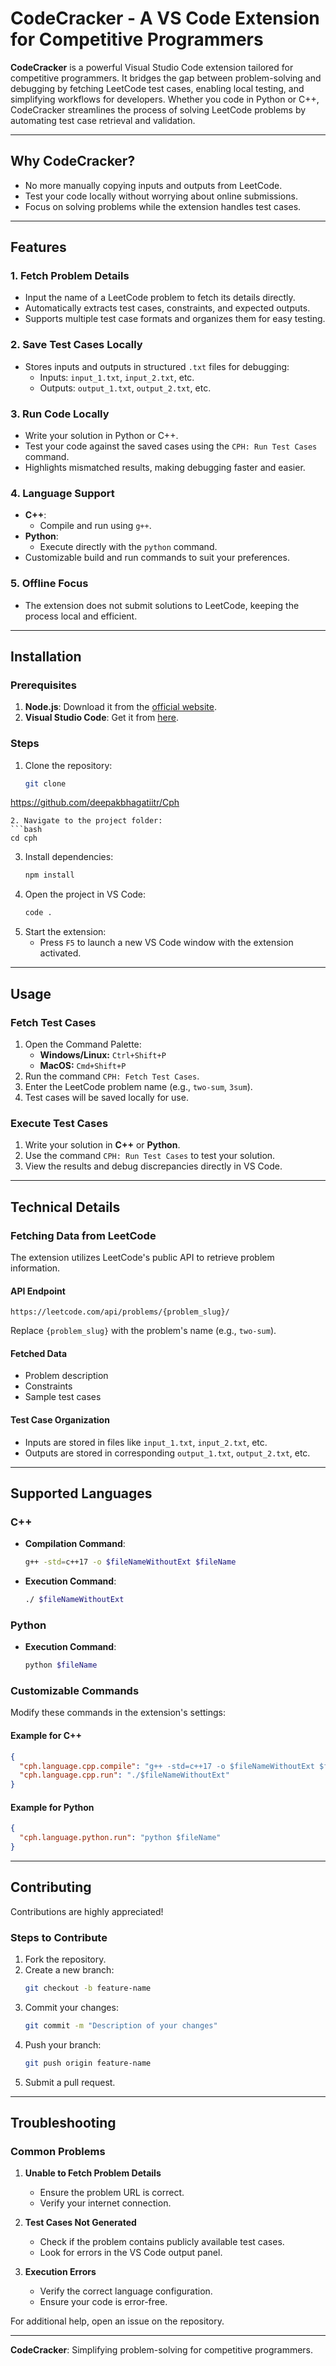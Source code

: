# CodeCracker - A VS Code Extension for Competitive Programmers  

**CodeCracker** is a powerful Visual Studio Code extension tailored for competitive programmers. It bridges the gap between problem-solving and debugging by fetching LeetCode test cases, enabling local testing, and simplifying workflows for developers. Whether you code in Python or C++, CodeCracker streamlines the process of solving LeetCode problems by automating test case retrieval and validation.  

---

## Why CodeCracker?  

- No more manually copying inputs and outputs from LeetCode.  
- Test your code locally without worrying about online submissions.  
- Focus on solving problems while the extension handles test cases.  

---

## Features  

### 1. Fetch Problem Details  
- Input the name of a LeetCode problem to fetch its details directly.  
- Automatically extracts test cases, constraints, and expected outputs.  
- Supports multiple test case formats and organizes them for easy testing.  

### 2. Save Test Cases Locally  
- Stores inputs and outputs in structured `.txt` files for debugging:  
  - Inputs: `input_1.txt`, `input_2.txt`, etc.  
  - Outputs: `output_1.txt`, `output_2.txt`, etc.  

### 3. Run Code Locally  
- Write your solution in Python or C++.  
- Test your code against the saved cases using the `CPH: Run Test Cases` command.  
- Highlights mismatched results, making debugging faster and easier.  

### 4. Language Support  
- **C++**:  
  - Compile and run using `g++`.  
- **Python**:  
  - Execute directly with the `python` command.  
- Customizable build and run commands to suit your preferences.  

### 5. Offline Focus  
- The extension does not submit solutions to LeetCode, keeping the process local and efficient.  

---

## Installation  

### Prerequisites  
1. **Node.js**: Download it from the [official website](https://nodejs.org/).  
2. **Visual Studio Code**: Get it from [here](https://code.visualstudio.com/).  

### Steps  
1. Clone the repository:  
   ```bash  
   git clone 
https://github.com/deepakbhagatiitr/Cph  
   ```  
2. Navigate to the project folder:  
   ```bash  
   cd cph  
   ```  
3. Install dependencies:  
   ```bash  
   npm install  
   ```  
4. Open the project in VS Code:  
   ```bash  
   code .  
   ```  
5. Start the extension:  
   - Press `F5` to launch a new VS Code window with the extension activated.  

---

## Usage  

### Fetch Test Cases  
1. Open the Command Palette:  
   - **Windows/Linux:** `Ctrl+Shift+P`  
   - **MacOS:** `Cmd+Shift+P`  
2. Run the command `CPH: Fetch Test Cases`.  
3. Enter the LeetCode problem name (e.g., `two-sum`, `3sum`).  
4. Test cases will be saved locally for use.  

### Execute Test Cases  
1. Write your solution in **C++** or **Python**.  
2. Use the command `CPH: Run Test Cases` to test your solution.  
3. View the results and debug discrepancies directly in VS Code.  

---

## Technical Details  

### Fetching Data from LeetCode  
The extension utilizes LeetCode's public API to retrieve problem information.  

#### API Endpoint  
```
https://leetcode.com/api/problems/{problem_slug}/  
```  
Replace `{problem_slug}` with the problem's name (e.g., `two-sum`).  

#### Fetched Data  
- Problem description  
- Constraints  
- Sample test cases  

#### Test Case Organization  
- Inputs are stored in files like `input_1.txt`, `input_2.txt`, etc.  
- Outputs are stored in corresponding `output_1.txt`, `output_2.txt`, etc.  

---

## Supported Languages  

### C++  
- **Compilation Command**:  
  ```bash  
  g++ -std=c++17 -o $fileNameWithoutExt $fileName  
  ```  
- **Execution Command**:  
  ```bash  
  ./ $fileNameWithoutExt  
  ```  

### Python  
- **Execution Command**:  
  ```bash  
  python $fileName  
  ```  

### Customizable Commands  
Modify these commands in the extension's settings:  

#### Example for C++  
```json  
{  
  "cph.language.cpp.compile": "g++ -std=c++17 -o $fileNameWithoutExt $fileName",  
  "cph.language.cpp.run": "./$fileNameWithoutExt"  
}  
```  

#### Example for Python  
```json  
{  
  "cph.language.python.run": "python $fileName"  
}  
```  

---

## Contributing  

Contributions are highly appreciated!  

### Steps to Contribute  
1. Fork the repository.  
2. Create a new branch:  
   ```bash  
   git checkout -b feature-name  
   ```  
3. Commit your changes:  
   ```bash  
   git commit -m "Description of your changes"  
   ```  
4. Push your branch:  
   ```bash  
   git push origin feature-name  
   ```  
5. Submit a pull request.  

---

## Troubleshooting  

### Common Problems  

1. **Unable to Fetch Problem Details**  
   - Ensure the problem URL is correct.  
   - Verify your internet connection.  

2. **Test Cases Not Generated**  
   - Check if the problem contains publicly available test cases.  
   - Look for errors in the VS Code output panel.  

3. **Execution Errors**  
   - Verify the correct language configuration.  
   - Ensure your code is error-free.  

For additional help, open an issue on the repository.  

---

**CodeCracker**: Simplifying problem-solving for competitive programmers.